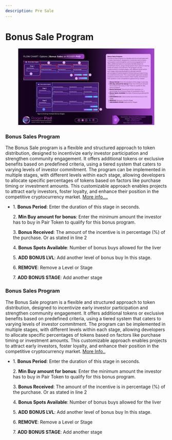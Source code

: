 ```yaml
---
description: Pre Sale
---
```


# Bonus Sale Program

<figure><img src="../../../.gitbook/assets/Bonus Buy (1).png" alt=""><figcaption></figcaption></figure>

### Bonus Sales Program

The Bonus Sale program is a flexible and structured approach to token distribution, designed to incentivize early investor participation and strengthen community engagement. It offers additional tokens or exclusive benefits based on predefined criteria, using a tiered system that caters to varying levels of investor commitment. The program can be implemented in multiple stages, with different levels within each stage, allowing developers to allocate specific percentages of tokens based on factors like purchase timing or investment amounts. This customizable approach enables projects to attract early investors, foster loyalty, and enhance their position in the competitive cryptocurrency market.  [More info....](https://docs.rogerpad.finance/devleopers-corner/sales-options/bonus-sales-program)



*   1\.      **Bonus Period**: Enter the duration of this stage in seconds.

    2\.     **Min Buy amount for bonus**:  Enter the minimum amount the investor has to buy in Pair Token to qualify for this bonus program.

    3\.     **Bonus Received**: The amount of the incentive is in percentage (%) of the purchase. Or as stated in line 2

    4\.     **Bonus Spots Available**:  Number of bonus buys allowed for the liver

    5\.     **ADD BONUS LVL**: Add another level of bonus buy In this stage.

    6\.     **REMOVE**: Remove a Level or Stage

    7\.     **ADD BONUS STAGE**: Add another stage

### Bonus Sales Program

The Bonus Sale program is a flexible and structured approach to token distribution, designed to incentivize early investor participation and strengthen community engagement. It offers additional tokens or exclusive benefits based on predefined criteria, using a tiered system that caters to varying levels of investor commitment. The program can be implemented in multiple stages, with different levels within each stage, allowing developers to allocate specific percentages of tokens based on factors like purchase timing or investment amounts. This customizable approach enables projects to attract early investors, foster loyalty, and enhance their position in the competitive cryptocurrency market.  [More Info..](https://docs.rogerpad.finance/devleopers-corner/sales-options/bonus-sales-program)



*   1\.      **Bonus Period**: Enter the duration of this stage in seconds.

    2\.    **Min Buy amount for bonus**:  Enter the minimum amount the investor has to buy in Pair Token to qualify for this bonus program.

    3\.     **Bonus Received**: The amount of the incentive is in percentage (%) of the purchase. Or as stated in line 2

    4\.     **Bonus Spots Available**:  Number of bonus buys allowed for the liver

    5\.     **ADD BONUS LVL**: Add another level of bonus buy In this stage.

    6\.     **REMOVE**: Remove a Level or Stage

    7\.     **ADD BONUS STAGE**: Add another stage

